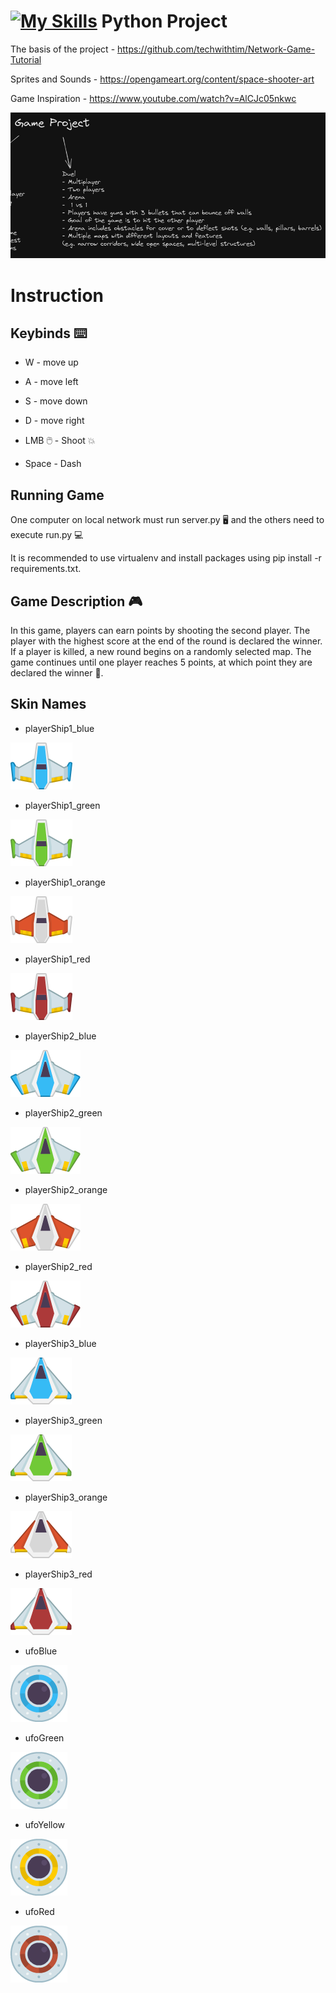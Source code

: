 # [![My Skills](https://skillicons.dev/icons?i=python)](https://skillicons.dev) Python Project

The basis of the project - https://github.com/techwithtim/Network-Game-Tutorial

Sprites and Sounds - https://opengameart.org/content/space-shooter-art

Game Inspiration - https://www.youtube.com/watch?v=AlCJc05nkwc

![Game Idea](320744117_5722551721127289_3582924636103691263_n.png)

# Instruction

## Keybinds ⌨️

- W - move up
- A - move left
- S - move down
- D - move right

- LMB 🖱️ - Shoot 💥
- Space - Dash

## Running Game

One computer on local network must run server.py 🖥️ and the others need to execute run.py 💻

It is recommended to use virtualenv and install packages using pip install -r requirements.txt.

## Game Description 🎮

In this game, players can earn points by shooting the second player. The player with the highest score at the end of the round is declared the winner. If a player is killed, a new round begins on a randomly selected map. The game continues until one player reaches 5 points, at which point they are declared the winner 🥇.

## Skin Names

- playerShip1_blue

![Skin1](assets/PNG/playerShip1_blue.png)

- playerShip1_green

![Skin1](assets/PNG/playerShip1_green.png)

- playerShip1_orange

![Skin1](assets/PNG/playerShip1_orange.png)

- playerShip1_red

![Skin1](assets/PNG/playerShip1_red.png)

- playerShip2_blue

![Skin1](assets/PNG/playerShip2_blue.png)

- playerShip2_green

![Skin1](assets/PNG/playerShip2_green.png)

- playerShip2_orange

![Skin1](assets/PNG/playerShip2_orange.png)

- playerShip2_red

![Skin1](assets/PNG/playerShip2_red.png)

- playerShip3_blue

![Skin1](assets/PNG/playerShip3_blue.png)

- playerShip3_green

![Skin1](assets/PNG/playerShip3_green.png)

- playerShip3_orange

![Skin1](assets/PNG/playerShip3_orange.png)

- playerShip3_red

![Skin1](assets/PNG/playerShip3_red.png)

- ufoBlue

![Skin1](assets/PNG/ufoBlue.png)


- ufoGreen

![Skin1](assets/PNG/ufoGreen.png)


- ufoYellow

![Skin1](assets/PNG/ufoYellow.png)


- ufoRed

![Skin1](assets/PNG/ufoRed.png)


